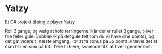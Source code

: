 # Yatzy
Et C# projekt til single player Yatzy

Roll 3 gange, og vælg at hold terningerne. Når der er rullet 3 gange, bliver frie felter gule. Dobbleklik på det gule felt som du vil have dine points i, og det går videre til næste omgang.
For at få bonus på 35 points, kræver det at man har en sum på 63 i 1'ere til 6'ere, svarende til 6 af hver i gennemsnit.
